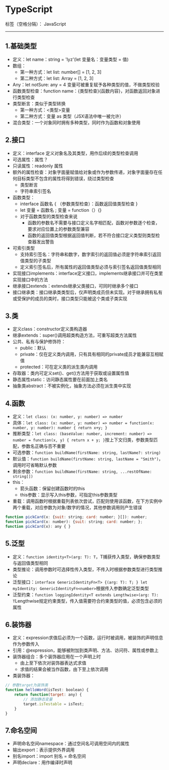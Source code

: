 ﻿# TypeScript

标签（空格分隔）： JavaScript

---

## 1.基础类型
- 定义：let name：string = 'lyz'(let 变量名：变量类型 = 值)
- 数组：
  - 第一种方式：let list: number[] = [1, 2, 3]
  - 第二种方式：let list: Array<number> = [1, 2, 3]
- Any：let notSure: any = 4  变量可被重复赋予各种类型的值，不做类型校验
- 函数类型检查：function name：{类型检查}{函数内容}，对函数返回对象进行类型检查
- 类型断言：类似于类型转换
  - 第一种方式：<类型>变量
  - 第二种方式：变量 as 类型（JSX语法中唯一被允许）
- 混合类型：一个对象同时拥有多种类型，同时作为函数和对象使用


  

## 2.接口
- 定义：interface 定义对象名及其类型，用作后续的类型检查调用
- 可选属性：属性？
- 只读属性：readonly 属性
- 额外的属性检查：对象字面量赋值给对象或作为参数传递，对象字面量存在任何目标类型不包含的属性将得到错误，绕过类型检查
  - 类型断言
  - 字符串索引签名
- 函数类型：
  - interface 函数名 { （参数类型检查）：函数返回值类型检查 }
  - let 变量 = 函数名 ; 变量 = function（）{}
  - 对于函数类型的类型检查来说
     - 函数的参数名不需要与接口定义名字相匹配，函数对参数逐个检查，要求对应位置上的参数类型兼容
     - 函数的返回值类型根据返回值判断，若不符合接口定义类型则类型检查器发出警告
- 可索引类型
  - 支持索引签名：字符串和数字，数字索引的返回值必须是字符串索引返回值类型的子类型
  - 定义索引签名后，所有属性的返回值类型必须与索引签名返回值类型相同
- 实现接口implements：interface定义接口，implements继承接口并可在类里实现接口中的方法
- 继承接口extends：extends继承父类接口，可同时继承多个接口
- 接口继承类：接口继承类类型后，仅声明类成员但未实现。对于继承拥有私有或受保护的成员的类时，接口类型只能被这个类或子类实现



## 3.类
- 定义class：constructor定义类构造器
- 继承extends：super()调用超类构造方法，可重写超类方法属性
- 公共、私有与保护修饰符：
  - public：默认
  - private：仅在定义类内调用，只有具有相同的private成员才能兼容互相赋值
  - protected：可在定义类的派生类内调用
- 存取器：类内可定义set()、get()方法用于获取或设置属性值
- 静态属性static：访问静态属性要在前面加上类名
- 抽象类abstract：不被实例化，抽象方法必须在派生类中实现


## 4.函数
- 定义：`let class: (x: number, y: number) => number`
- 具体：`let class: (x: number, y: number) => number = function(x: number, y: number): number { return x+y; }`
- 推断类型：`let class: (baseValue: number, increment: number) => number = function(x, y) { return x + y; }`按上下文归类，参数类型匹配，参数名正确与否不重要
- 可选参数：`function buildName(firstName: string, lastName?: string)`
- 默认值：`function buildName(firstName: string, lastName = "Smith")`，调用时可省略默认参数
- 剩余参数：`function buildName(firstName: string, ...restOfName: string[])`
- this：
  - 箭头函数：保留创建函数时的this
  - this参数：显示写入this参数，可指定this参数类型
- 重载：调用函数时根据重载列表依次尝试，匹配则使用该函数，在下方实例中两个重载，对应参数为对象/数字的情况，其他参数调用则产生错误
``` javaScript
function pickCard(x: {suit: string; card: number; }[]): number;
function pickCard(x: number): {suit: string; card: number; };
function pickCard(x): any { }
```


## 5.泛型
- 定义：`function identity<T>(arg: T): T`，T捕获传入类型，确保参数类型与返回值类型相同
- 类型推论：调用参数时可选择性传入类型，不传入时根据参数类型进行类型推论
- 泛型接口：`interface GenericIdentityFn<T> {(arg: T): T; } let myIdentity: GenericIdentityFn<number>`根据传入参数确定泛型类型
- 泛型约束：`function loggingIdentity<T extends Lengthwise>(arg: T): T`Lengthwise规定约束类型，传入值需要符合约束类型的值，必须包含必须的属性



## 6.装饰器
- 定义：expression求值后必须为一个函数，运行时被调用，被装饰的声明信息作为参数传入
- 引用：@expression，能够被附加到类声明、方法、访问符、属性或参数上
- 装饰器组合：多个装饰器应用在一个声明上时
  - 由上至下依次对装饰器表达式求值
  - 求值的结果会被当作函数，由下至上依次调用
- 类装饰器：
```javaScript
// 参数target为装饰类
function helloWord(isTest: boolean) {
    return function(target: any) {
        // 添加静态变量
        target.isTestable = isTest;
    }
}
```


## 7.命名空间
- 声明命名空间namespace：通过空间名可调用空间内的属性
- 输出export：表示提供外界调用
- 别名import：import 别名 = 命名空间
- 声明declare：用作编译时声明


